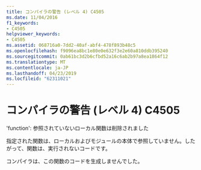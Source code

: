 ```yaml
---
title: コンパイラの警告 (レベル 4) C4505
ms.date: 11/04/2016
f1_keywords:
- C4505
helpviewer_keywords:
- C4505
ms.assetid: 068716a0-7dd2-40af-abf4-478f893b48c5
ms.openlocfilehash: f9096ea8bc1e80e0e632f3e2e60a810ddb395240
ms.sourcegitcommit: 0ab61bc3d2b6cfbd52a16c6ab2b97a8ea1864f12
ms.translationtype: MT
ms.contentlocale: ja-JP
ms.lasthandoff: 04/23/2019
ms.locfileid: "62311021"
---
```

# <a name="compiler-warning-level-4-c4505"></a>コンパイラの警告 (レベル 4) C4505

'function': 参照されていないローカル関数は削除されました

指定された関数は、ローカルおよびモジュールの本体で参照していません。したがって、関数は、実行されないコードです。

コンパイラは、この関数のコードを生成しませんでした。